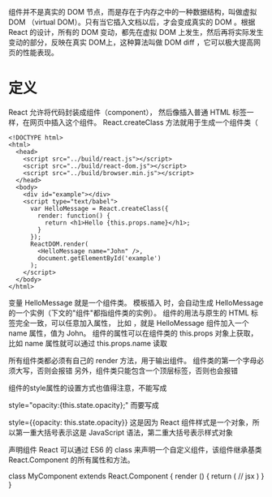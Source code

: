 
组件并不是真实的 DOM 节点，而是存在于内存之中的一种数据结构，叫做虚拟 DOM （virtual DOM）。只有当它插入文档以后，才会变成真实的 DOM 。根据 React 的设计，所有的 DOM 变动，都先在虚拟 DOM 上发生，然后再将实际发生变动的部分，反映在真实 DOM上，这种算法叫做 DOM diff ，它可以极大提高网页的性能表现。


# 定义

React 允许将代码封装成组件（component），
然后像插入普通 HTML 标签一样，在网页中插入这个组件。
React.createClass 方法就用于生成一个组件类（

```
<!DOCTYPE html>
<html>
  <head>
    <script src="../build/react.js"></script>
    <script src="../build/react-dom.js"></script>
    <script src="../build/browser.min.js"></script>
  </head>
  <body>
    <div id="example"></div>
    <script type="text/babel">
      var HelloMessage = React.createClass({
        render: function() {
          return <h1>Hello {this.props.name}</h1>;
        }
      });
      ReactDOM.render(
        <HelloMessage name="John" />,
        document.getElementById('example')
      );
    </script>
  </body>
</html>
```

变量 HelloMessage 就是一个组件类。
模板插入 <HelloMessage /> 时，会自动生成 HelloMessage 的一个实例（下文的"组件"都指组件类的实例）。
组件的用法与原生的 HTML 标签完全一致，可以任意加入属性，
比如 <HelloMessage name="John"> ，就是 HelloMessage 组件加入一个 name 属性，值为 John。
组件的属性可以在组件类的 this.props 对象上获取，
比如 name 属性就可以通过 this.props.name 读取

所有组件类都必须有自己的 render 方法，用于输出组件。
组件类的第一个字母必须大写，否则会报错
另外，组件类只能包含一个顶层标签，否则也会报错


组件的style属性的设置方式也值得注意，不能写成


style="opacity:{this.state.opacity};"
而要写成


style={{opacity: this.state.opacity}}
这是因为 React 组件样式是一个对象，所以第一重大括号表示这是 JavaScript 语法，第二重大括号表示样式对象




声明组件
React 可以通过 ES6 的 class 来声明一个自定义组件，该组件继承基类 React.Component 的所有属性和方法。

class MyComponent extends React.Component {
  render () {
    return (
      // jsx
    )
  }
}



